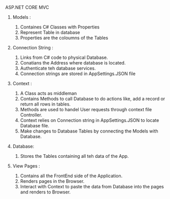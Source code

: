ASP.NET CORE MVC

1. Models : 
	1. Containes C# Classes with Properties
	2. Represent Table in database
	3. Properties are the coloumns of the Tables


2. Connection String :
	1. Links from C# code to physical Database.
	2. Conatians the Address where database is located.
	3. Authenticate teh database services.
	4. Connection strings are stored in AppSettings.JSON file

3. Context :

	1. A Class acts as middleman
	2. Contains Methods to call Database to do actions like, add a record or return all rows in tables.
	3. Methods are used to handel User requests through context file Controller.
	4. Context relies on Connection string in AppSettings.JSON to locate Database file.
	5. Make changes to Database Tables by connecting the Models with Database.
	
4. Database:

	1. Stores the Tables containing all teh data of the App.

4. View Pages :
	
	1. Contains all the FrontEnd side of the Application.
	2. Renders pages in the Browser.
	3. Interact with Context to paste the data from Database into the pages and renders to Browser. 
		